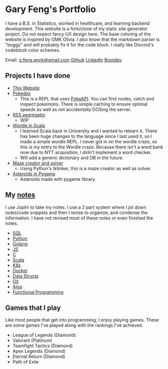 # Gary Feng's Portfolio

I have a B.S. in Statistics, worked in healthcare, and learning backend development. This website is a fork/clone of my static site generator project.
Do not expect fancy UX design here. The base coloring of the website is inspired by GMK Olivia. I also know that the markdown parser is "buggy" and will probably fix it for the code block. I really like Discord's codeblock color schemes.

Email: [g.feng.work@gmail.com](mailto:g.feng.work@gmail.com)
[Github](https://github.com/Chichigami)
[LinkedIn](https://www.linkedin.com/in/gary-feng-847156241/)
[Bootdev](https://www.boot.dev/u/chichigami)

## Projects I have done

- [This Website](https://github.com/Chichigami/chichigami.github.io)
- [Pokedex](https://github.com/Chichigami/pokedex)
  - This is a REPL that uses [PokeAPI](https://pokeapi.co/). You can find routes, catch and inspect pokemons. There is simple caching to ensure optimal speeds as well as not accidentally DOSing the server.
- [RSS aggregator](https://github.com/Chichigami/blog-aggregator)
  - WIP
- [Wordle in Scala](https://github.com/Chichigami/scala-wordle)
  - I learned Scala back in University and I wanted to relearn it. There has been huge changes to the language since I last used it, so I made a simple wordle REPL. I never got in on the wordle craze, so this is my entry to the Wordle craze. Because there isn't a word bank now due to NYT acquisition, I didn't implement a word checker.
  - Will add a generic dictionary and DB in the future.
- [Maze creator and solver](https://github.com/Chichigami/maze-solver)
  - Using Python's tktinker, this is a maze creator as well as solver.
- [Asteroids in Pygame](https://github.com/Chichigami/asteroids)
  - Asteroids made with pygame library.

## My [notes](/notes/)

I use Joplin to take my notes. I use a 2 part system where I jot down notes/code snippets and then I revise to organize, and condense the information. I have not revised most of these notes or even finished the notes.

- [SQL](/notes/SQL)
- [Python](/notes/Python)
- [Golang](/notes/Golang)
- [JS](/notes/JavaScript)
- [C](/notes/C)
- [Scala](/notes/Scala)
- [K8s](/notes/Kubernetes)
- [Docker](notes/Docker/)
- [Data Structs](notes/DS)
- [Git](/notes/Git)
- [Algo](notes/Algo)
- [Functional Programming](/notes/FP)

## Games that I play

Like most people that get into programming; I enjoy playing games. These are some games I've played along with the rankings I've achieved.

- League of Legends (Diamond)
- Valorant (Platinum)
- Teamfight Tactics (Diamond)
- Apex Legends (Diamond)
- Eternal Return (Diamond)
- Path of Exile
